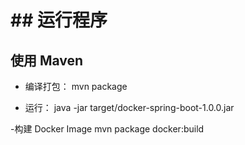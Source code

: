 # ## 运行程序
## 使用 Maven

- 编译打包：
    mvn package

- 运行：
    java -jar target/docker-spring-boot-1.0.0.jar

-构建 Docker Image
    mvn package docker:build
